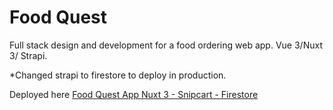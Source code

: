 # Food Quest
Full stack design and development for a food ordering web app. Vue 3/Nuxt 3/ Strapi.

*Changed strapi to firestore to deploy in production.

Deployed here [Food Quest App Nuxt 3 - Snipcart - Firestore]

[Food Quest App Nuxt 3 - Snipcart - Firestore]: https://food-quest-nuxt3.netlify.app/